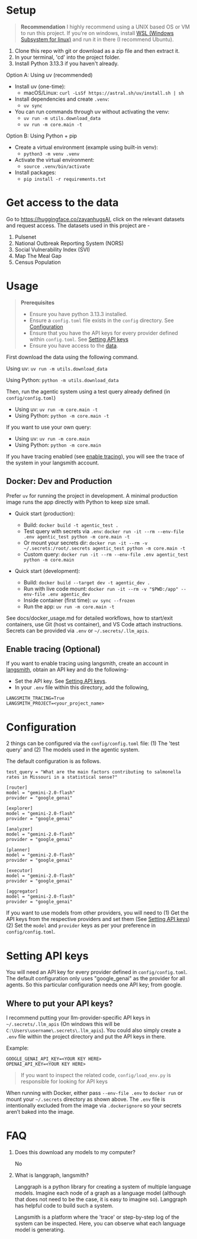# Setup

> **Recommendation**
> I highly recommend using a UNIX based OS or VM to run this project. If you're on windows, install [WSL (Windows Subsystem for linux)](https://learn.microsoft.com/en-us/windows/wsl/install) and run it in there (I recommend Ubuntu).

1. Clone this repo with git or download as a zip file and then extract it.
2. In your terminal, 'cd' into the project folder.
3. Install Python 3.13.3 if you haven't already.

Option A: Using uv (recommended)
- Install uv (one-time):
  - macOS/Linux: `curl -LsSf https://astral.sh/uv/install.sh | sh`
- Install dependencies and create `.venv`:
  - `uv sync`
- You can run commands through uv without activating the venv:
  - `uv run -m utils.download_data`
  - `uv run -m core.main -t`

Option B: Using Python + pip
- Create a virtual environment (example using built-in venv):
  - `python3 -m venv .venv`
- Activate the virtual environment:
  - `source .venv/bin/activate`
- Install packages:
  - `pip install -r requirements.txt`

# Get access to the data
Go to https://huggingface.co/zayanhugsAI, click on the relevant datasets and request access. The datasets used in this project are - 
    
1. Pulsenet
2. National Outbreak Reporting System (NORS)
3. Social Vulnerability Index (SVI)
4. Map The Meal Gap
5. Census Population

# Usage

> **Prerequisites**
> - Ensure you have python 3.13.3 installed.
> - Ensure a `config.toml` file exists in the `config` directory. See [Configuration](#configuration)
> - Ensure that you have the API keys for every provider defined within `config.toml`. See [Setting API keys](#setting-api-keys)
> - Ensure you have access to the [data](https://huggingface.co/zayanhugsAI).

First download the data using the following command.

Using uv: `uv run -m utils.download_data`

Using Python: `python -m utils.download_data`

Then, run the agentic system using a test query already defined (in `config/config.toml`)

- Using uv: `uv run -m core.main -t`
- Using Python: `python -m core.main -t`

If you want to use your own query:

- Using uv: `uv run -m core.main`
- Using Python: `python -m core.main`

If you have tracing enabled (see [enable tracing](#enable-tracing-optional)), you will see the trace of the system in your langsmith account.

## Docker: Dev and Production

Prefer `uv` for running the project in development. A minimal production image runs the app directly with Python to keep size small.

- Quick start (production):
  - Build: `docker build -t agentic_test .`
  - Test query with secrets via `.env`: `docker run -it --rm --env-file .env agentic_test python -m core.main -t`
  - Or mount your secrets dir: `docker run -it --rm -v ~/.secrets:/root/.secrets agentic_test python -m core.main -t`
  - Custom query: `docker run -it --rm --env-file .env agentic_test python -m core.main`

- Quick start (development):
  - Build: `docker build --target dev -t agentic_dev .`
  - Run with live code mount: `docker run -it --rm -v "$PWD:/app" --env-file .env agentic_dev`
  - Inside container (first time): `uv sync --frozen`
  - Run the app: `uv run -m core.main -t`

See docs/docker_usage.md for detailed workflows, how to start/exit containers, use Git (host vs container), and VS Code attach instructions. Secrets can be provided via `.env` or `~/.secrets/.llm_apis`.

## Enable tracing (Optional)

If you want to enable tracing using langsmith, create an account in [langsmith](https://www.langchain.com/langsmith), obtain an API key and do the following-

- Set the API key. See [Setting API keys](#setting-api-keys).
- In your `.env` file within this directory, add the following,

```
LANGSMITH_TRACING=True
LANGSMITH_PROJECT=<your_project_name>
```

# Configuration

2 things can be configured via the `config/config.toml` file: (1) The 'test query' and (2) The models used in the agentic system.

The default configuration is as follows.
```
test_query = "What are the main factors contributing to salmonella rates in Missouri in a statistical sense?"

[router]
model = "gemini-2.0-flash"
provider = "google_genai"

[explorer]
model = "gemini-2.0-flash"
provider = "google_genai"

[analyzer]
model = "gemini-2.0-flash"
provider = "google_genai"

[planner]
model = "gemini-2.0-flash"
provider = "google_genai"

[executor]
model = "gemini-2.0-flash"
provider = "google_genai"

[aggregator]
model = "gemini-2.0-flash"
provider = "google_genai"
```

If you want to use models from other providers, you will need to (1) Get the API keys from the respective providers and set them (See [Setting API keys](#setting-api-keys)) (2) Set the `model` and `provider` keys as per your preference in `config/config.toml`.

# Setting API keys

You will need an API key for every provider defined in `config/config.toml`. The default configuration
only uses "google_genai" as the provider for all agents. So this particular configuration needs one API 
key; from google.

## Where to put your API keys?

I recommend putting your llm-provider-specific API keys in `~/.secrets/.llm_apis` (On windows this will be `C:\Users\username\.secrets\.llm_apis`). You could also simply create a `.env` file within the project directory and put the API keys in there.

Example:

```
GOOGLE_GENAI_API_KEY=<YOUR KEY HERE>
OPENAI_API_KEY=<YOUR KEY HERE>
```


> If you want to inspect the related code, `config/load_env.py` is responsible for looking for API keys

When running with Docker, either pass `--env-file .env` to `docker run` or mount your `~/.secrets` directory as shown above. The `.env` file is intentionally excluded from the image via `.dockerignore` so your secrets aren’t baked into the image.

# FAQ

1. Does this download any models to my computer?

    No

2. What is langgraph, langsmith?

    Langgraph is a python library for creating a system of multiple language models. Imagine each node of a graph as a language model (although that does not need to be the case, it is easy to imagine so). Langgraph has helpful code to build such a system.

    Langsmith is a platform where the 'trace' or step-by-step log of the system can be inspected. Here, you can observe what each language model is generating.
